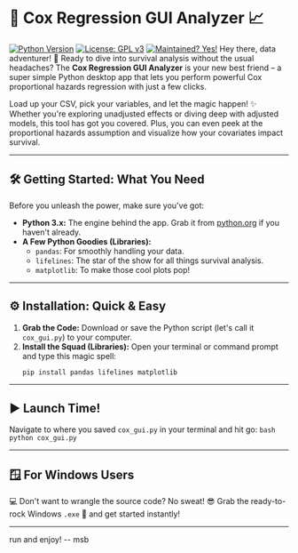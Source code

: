 # 🚀 Cox Regression GUI Analyzer 📈

[![Python Version](https://img.shields.io/badge/python-3.x-blue.svg)](https://www.python.org/downloads/)
[![License: GPL v3](https://img.shields.io/badge/License-GPLv3-blue.svg)](https://www.gnu.org/licenses/gpl-3.0)
[![Maintained? Yes!](https://img.shields.io/badge/Maintained%3F-Yes!-green.svg)](https://github.com/msbCyricTohoku/CoxGUI) Hey there, data adventurer! 👋 Ready to dive into survival analysis without the usual headaches? The **Cox Regression GUI Analyzer** is your new best friend – a super simple Python desktop app that lets you perform powerful Cox proportional hazards regression with just a few clicks.

Load up your CSV, pick your variables, and let the magic happen! ✨ Whether you're exploring unadjusted effects or diving deep with adjusted models, this tool has got you covered. Plus, you can even peek at the proportional hazards assumption and visualize how your covariates impact survival.

---

## 🛠️ Getting Started: What You Need

Before you unleash the power, make sure you've got:

* **Python 3.x:** The engine behind the app. Grab it from [python.org](https://www.python.org/) if you haven't already.
* **A Few Python Goodies (Libraries):**
    * `pandas`: For smoothly handling your data.
    * `lifelines`: The star of the show for all things survival analysis.
    * `matplotlib`: To make those cool plots pop!

---

## ⚙️ Installation: Quick & Easy

1.  **Grab the Code:** Download or save the Python script (let's call it `cox_gui.py`) to your computer.
2.  **Install the Squad (Libraries):** Open your terminal or command prompt and type this magic spell:
    ```bash
    pip install pandas lifelines matplotlib
    ```

---

## ▶️ Launch Time!

Navigate to where you saved `cox_gui.py` in your terminal and hit go:
`bash`
`python cox_gui.py`

---
## 🪟 For Windows Users
💻 Don't want to wrangle the source code? No sweat! 😎 Grab the ready-to-rock Windows `.exe` 🚀 and get started instantly!

---
run and enjoy! -- msb